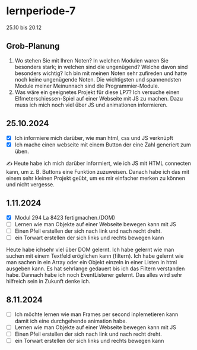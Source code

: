 # lernperiode-7

25.10 bis 20.12

## Grob-Planung

1. Wo stehen Sie mit Ihren Noten? In welchen Modulen waren Sie besonders stark; in welchen sind die ungenügend? Welche davon sind besonders wichtig?
  Ich bin mit meinen Noten sehr zufireden und hatte noch keine ungenügende Noten. Die wichtigsten und spannendsten Module meiner Meinunnach sind die Programmier-Module.
4. Was wäre ein geeignetes Projekt für diese LP7?
Ich versuche einen Elfmeterschiessen-Spiel auf einer Webseite mit JS zu machen. Dazu muss ich mich noch viel über JS und animationen informieren.

## 25.10.2024

- [x] Ich informiere mich darüber, wie man html, css und JS verknüpft
- [x] Ich mache einen webseite mit einem Button der eine Zahl generiert zum üben.

✍️ Heute habe ich mich darüber informiert, wie ich JS mit HTML connecten kann, um z. B. Buttons eine Funktion zuzuweisen. Danach habe ich das mit einem sehr kleinen Projekt geübt, um es mir einfacher merken zu können und nicht vergesse.

## 1.11.2024

- [x] Modul 294 La 8423 fertigmachen.(DOM)
- [ ] Lernen wie man Objekte auf einer Webseite bewegen kann mit JS
- [ ] Einen Pfeil erstellen der sich nach link und nach recht dreht.
- [ ] ein Torwart erstellen der sich links und rechts bewegen kann

Heute habe ichsehr viel über DOM gelernt. Ich habe gelernt wie man suchen mit einem Textfeld eröglichen kann (filtern). Ich habe gelernt wie man sachen in ein Array oder ein Objekt einzeln in einer Listen in html ausgeben kann. Es hat sehrlange gedauert bis ich das Filtern verstanden habe. Dannach habe ich noch EventListener gelernt. Das alles wird sehr hilfreich sein in Zukunft denke ich.


## 8.11.2024

- [ ] Ich möchte lernen wie man Frames per second inplemetieren kann damit ich eine durchgehende animation habe.
- [ ] Lernen wie man Objekte auf einer Webseite bewegen kann mit JS
- [ ] Einen Pfeil erstellen der sich nach link und nach recht dreht.
- [ ] ein Torwart erstellen der sich links und rechts bewegen kann
